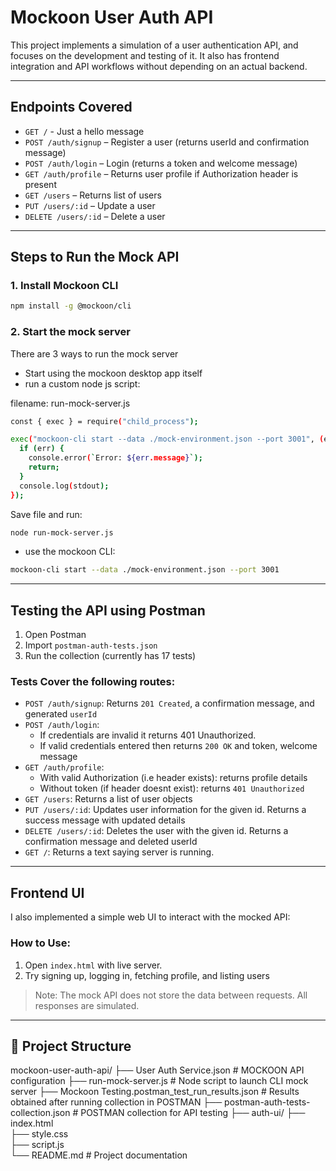 # Mockoon User Auth API

This project implements a simulation of a user authentication API, and focuses on the development and testing of it. It also has frontend integration and API workflows without depending on an actual backend.

---

## Endpoints Covered

- `GET /` - Just a hello message
- `POST /auth/signup` – Register a user (returns userId and confirmation message)
- `POST /auth/login` – Login (returns a token and welcome message)
- `GET /auth/profile` – Returns user profile if Authorization header is present
- `GET /users` – Returns list of users
- `PUT /users/:id` – Update a user 
- `DELETE /users/:id` – Delete a user

---

## Steps to Run the Mock API

### 1. Install Mockoon CLI 

```bash
npm install -g @mockoon/cli 
```

### 2. Start the mock server 

There are 3 ways to run the mock server
- Start using the mockoon desktop app itself
- run a custom node js script:

filename: run-mock-server.js
```bash
const { exec } = require("child_process");

exec("mockoon-cli start --data ./mock-environment.json --port 3001", (err, stdout, stderr) => {
  if (err) {
    console.error(`Error: ${err.message}`);
    return;
  }
  console.log(stdout);
});
```
Save file and run:
```bash
node run-mock-server.js 
```

- use the mockoon CLI:

```bash
mockoon-cli start --data ./mock-environment.json --port 3001
```

---

## Testing the API using Postman

1. Open Postman
2. Import `postman-auth-tests.json`
3. Run the collection (currently has 17 tests)

### Tests Cover the following routes:
- `POST /auth/signup`: Returns `201 Created`, a confirmation message, and generated `userId`
- `POST /auth/login`: 
  - If credentials are invalid it returns 401 Unauthorized. 
  - If valid credentials entered then returns `200 OK` and token, welcome message
- `GET /auth/profile`: 
  - With valid Authorization (i.e header exists): returns profile details
  - Without token (if header doesnt exist): returns `401 Unauthorized`
- `GET /users`: Returns a list of user objects
- `PUT /users/:id`: Updates user information for the given id. Returns a success message with updated details
- `DELETE /users/:id`: Deletes the user with the given id. Returns a confirmation message and deleted userId
- `GET /`: Returns a text saying server is running.
 
---

## Frontend UI

I also implemented a simple web UI to interact with the mocked API:

### How to Use:

1. Open `index.html` with live server.
2. Try signing up, logging in, fetching profile, and listing users

> Note: The mock API does not store the data between requests. All responses are simulated.

---

## 📁 Project Structure


mockoon-user-auth-api/
├── User Auth Service.json                          # MOCKOON API configuration
├── run-mock-server.js                              # Node script to launch CLI mock server
├── Mockoon Testing.postman_test_run_results.json   # Results obtained after running collection in POSTMAN
├── postman-auth-tests-collection.json              # POSTMAN collection for API testing
├── auth-ui/
    ├── index.html                 
    ├── style.css                   
    ├── script.js                     
└── README.md                                       # Project documentation


